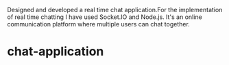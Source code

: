 Designed and developed a real time chat application.For the implementation of real time chatting I have used Socket.IO and Node.js.
It's an online communication platform where multiple users can chat together.
# chat-application
